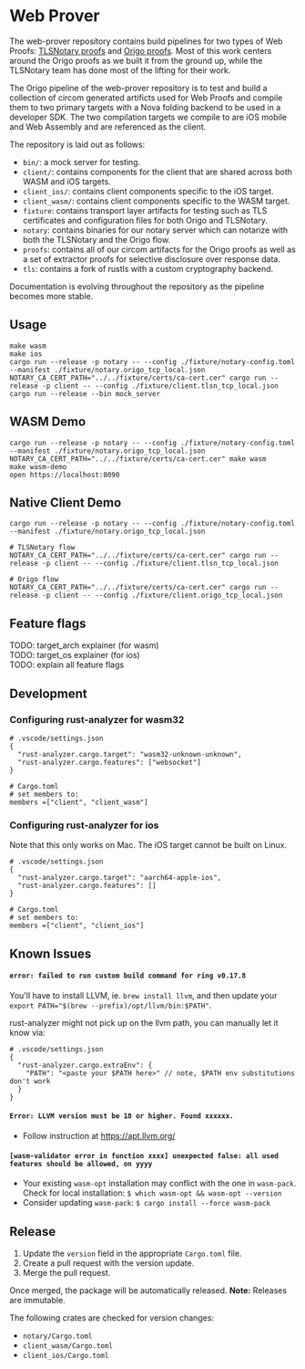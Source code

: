 # Web Prover

The web-prover repository contains build pipelines for two types of Web Proofs: [TLSNotary proofs](https://tlsnotary.org/) and [Origo proofs](https://eprint.iacr.org/2024/447.pdf). Most of this work centers around the Origo proofs as we built it from the ground up, while the TLSNotary team has done most of the lifting for their work.

The Origo pipeline of the web-prover repository is to test and build a collection of circom generated artificts used for Web Proofs and compile them to two primary targets with a Nova folding backend to be used in a developer SDK. The two compilation targets we compile to are iOS mobile and Web Assembly and are referenced as the client.

The repository is laid out as follows:

- `bin/`: a mock server for testing.
- `client/`: contains components for the client that are shared across both WASM and iOS targets.
- `client_ios/`: contains client components specific to the iOS target.
- `client_wasm/`: contains client components specific to the WASM target.
- `fixture`: contains transport layer artifacts for testing such as TLS certificates and configuration files for both Origo and TLSNotary.
- `notary`: contains binaries for our notary server which can notarize with both the TLSNotary and the Origo flow.
- `proofs`: contains all of our circom artifacts for the Origo proofs as well as a set of extractor proofs for selective disclosure over response data.
- `tls`: contains a fork of rustls with a custom cryptography backend.

Documentation is evolving throughout the repository as the pipeline becomes more stable.

## Usage

```
make wasm
make ios
cargo run --release -p notary -- --config ./fixture/notary-config.toml --manifest ./fixture/notary.origo_tcp_local.json
NOTARY_CA_CERT_PATH="../../fixture/certs/ca-cert.cer" cargo run --release -p client -- --config ./fixture/client.tlsn_tcp_local.json
cargo run --release --bin mock_server
```

## WASM Demo

```
cargo run --release -p notary -- --config ./fixture/notary-config.toml --manifest ./fixture/notary.origo_tcp_local.json
NOTARY_CA_CERT_PATH="../../fixture/certs/ca-cert.cer" make wasm
make wasm-demo
open https://localhost:8090
```

## Native Client Demo

```
cargo run --release -p notary -- --config ./fixture/notary-config.toml --manifest ./fixture/notary.origo_tcp_local.json

# TLSNotary flow
NOTARY_CA_CERT_PATH="../../fixture/certs/ca-cert.cer" cargo run --release -p client -- --config ./fixture/client.tlsn_tcp_local.json

# Origo flow
NOTARY_CA_CERT_PATH="../../fixture/certs/ca-cert.cer" cargo run --release -p client -- --config ./fixture/client.origo_tcp_local.json
```

## Feature flags

TODO: target_arch explainer (for wasm)  
TODO: target_os explainer (for ios)  
TODO: explain all feature flags

## Development

### Configuring rust-analyzer for wasm32

```
# .vscode/settings.json
{
  "rust-analyzer.cargo.target": "wasm32-unknown-unknown",
  "rust-analyzer.cargo.features": ["websocket"]
}

# Cargo.toml
# set members to:
members =["client", "client_wasm"]
```

### Configuring rust-analyzer for ios

Note that this only works on Mac. The iOS target cannot be built on Linux.

```
# .vscode/settings.json
{
  "rust-analyzer.cargo.target": "aarch64-apple-ios",
  "rust-analyzer.cargo.features": []
}

# Cargo.toml
# set members to:
members =["client", "client_ios"]
```

## Known Issues

#### `error: failed to run custom build command for ring v0.17.8`

You'll have to install LLVM, ie. `brew install llvm`, and then update your
`export PATH="$(brew --prefix)/opt/llvm/bin:$PATH"`.

rust-analyzer might not pick up on the llvm path, you can manually let it know via:

```
# .vscode/settings.json
{
  "rust-analyzer.cargo.extraEnv": {
    "PATH": "<paste your $PATH here>" // note, $PATH env substitutions don't work
  }
}
```

#### `Error: LLVM version must be 18 or higher. Found xxxxxx.`

- Follow instruction at https://apt.llvm.org/

#### `[wasm-validator error in function xxxx] unexpected false: all used features should be allowed, on yyyy`

- Your existing `wasm-opt` installation may conflict with the one in `wasm-pack`. Check for local installation: `$ which wasm-opt && wasm-opt --version`
- Consider updating `wasm-pack`:  `$ cargo install --force wasm-pack`

## Release

1. Update the `version` field in the appropriate `Cargo.toml` file.
2. Create a pull request with the version update.
3. Merge the pull request.

Once merged, the package will be automatically released. **Note:** Releases are immutable.

The following crates are checked for version changes:

- `notary/Cargo.toml`
- `client_wasm/Cargo.toml`
- `client_ios/Cargo.toml`
